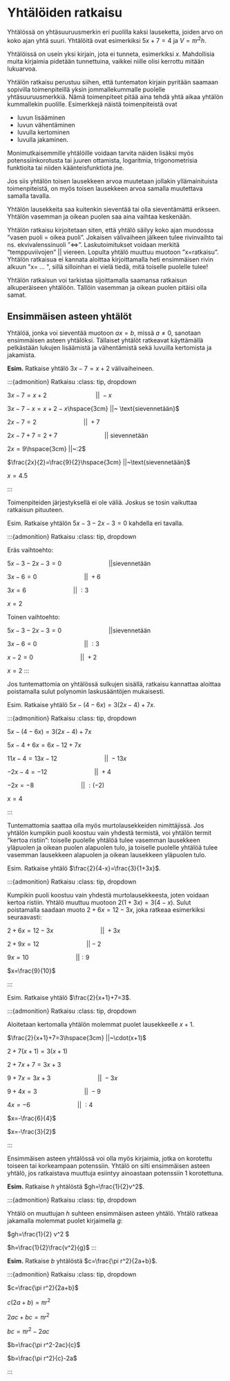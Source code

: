 # Yhtälöiden ratkaisu

Yhtälössä on yhtäsuuruusmerkin eri puolilla kaksi lauseketta, joiden arvo on koko ajan yhtä suuri. Yhtälöitä ovat esimerkiksi $5x+7=4$ ja $V=π r^2 h$.  

Yhtälöissä on usein yksi kirjain, jota ei tunneta, esimerkiksi $x$. Mahdollisia muita kirjaimia pidetään tunnettuina, vaikkei niille olisi kerrottu mitään lukuarvoa.

Yhtälön ratkaisu perustuu siihen, että tuntematon kirjain pyritään saamaan sopivilla toimenpiteillä yksin jommallekummalle puolelle yhtäsuuruusmerkkiä. Nämä toimenpiteet pitää aina tehdä yhtä aikaa yhtälön kummallekin puolille. Esimerkkejä näistä toimenpiteistä ovat

- luvun lisääminen 
- luvun vähentäminen
- luvulla kertominen
- luvulla jakaminen.

Monimutkaisemmille yhtälöille voidaan tarvita näiden lisäksi myös potenssiinkorotusta tai juuren ottamista, logaritmia, trigonometrisia funktioita tai niiden käänteisfunktiota jne.

Jos siis yhtälön toisen lausekkeen arvoa muutetaan jollakin yllämainituista toimenpiteistä, on myös toisen lausekkeen arvoa samalla muutettava samalla tavalla. 

Yhtälön lausekkeita saa kuitenkin sieventää tai olla sieventämättä erikseen. Yhtälön vasemman ja oikean puolen saa aina vaihtaa keskenään.

Yhtälön ratkaisu kirjoitetaan siten, että yhtälö säilyy koko ajan muodossa ”vasen puoli = oikea puoli”. Jokaisen välivaiheen jälkeen tulee rivinvaihto tai ns. ekvivalenssinuoli ”⇔”. Laskutoimitukset voidaan merkitä “temppuviivojen” || viereen. Lopulta yhtälö muuttuu muotoon ”x=ratkaisu”. Yhtälön ratkaisua ei kannata aloittaa kirjoittamalla heti ensimmäisen rivin alkuun "x= ... ", sillä silloinhan ei vielä tiedä, mitä toiselle puolelle tulee!

Yhtälön ratkaisun voi tarkistaa sijoittamalla saamansa ratkaisun alkuperäiseen yhtälöön. Tällöin vasemman ja oikean puolen pitäisi olla samat.

## Ensimmäisen asteen yhtälöt

Yhtälöä, jonka voi sieventää muotoon $ax=b$, missä $a \neq 0$, sanotaan ensimmäisen asteen yhtälöksi. Tällaiset yhtälöt ratkeavat käyttämällä pelkästään lukujen lisäämistä ja vähentämistä sekä luvuilla kertomista ja jakamista.

**Esim.** Ratkaise yhtälö $3x-7=x+2$ välivaiheineen.

:::{admonition} Ratkaisu
:class: tip, dropdown

$3x-7=x+2~\hspace{3cm} ||~-x$

$3x-7-x=x+2-x$\hspace{3cm} ||~ \text{sievennetään}$

$2x-7=2\hspace{3cm} ||~+7$

$2x-7+7=2+7\hspace{3cm} ||~\text{sievennetään}$
	
$2x=9$\hspace{3cm} ||~:2$

$\frac{2x}{2}=\frac{9}{2}\hspace{3cm} ||~\text{sievennetään}$

$x=4.5$

:::

Toimenpiteiden järjestyksellä ei ole väliä. Joskus se tosin vaikuttaa ratkaisun pituuteen.

Esim. Ratkaise yhtälön $5x-3-2x-3=0$ kahdella eri tavalla.

:::{admonition} Ratkaisu
:class: tip, dropdown

Eräs vaihtoehto:

$5x-3-2x-3=0\hspace{3cm} ||\text{sievennetään}$

$3x-6=0 \hspace{3cm} ||~+6$

$3x=6\hspace{3cm} ||~:3$

$x=2$

Toinen vaihtoehto:	

$5x-3-2x-3=0\hspace{3cm} ||\text{sievennetään}$

$3x-6=0 \hspace{3cm} ||~:3$

$x-2=0 \hspace{3cm} ||~+2$

$x=2$
:::

Jos tuntemattomia on yhtälössä sulkujen sisällä, ratkaisu kannattaa aloittaa poistamalla sulut polynomin laskusääntöjen mukaisesti.

Esim. Ratkaise yhtälö $5x-(4-6x)=3(2x-4)+7x$.

:::{admonition} Ratkaisu
:class: tip, dropdown

$5x-(4-6x)=3(2x-4)+7x$

$5x-4+6x=6x-12+7x$

$11x-4=13x-12 \hspace{3cm} ||~-13x$

$-2x-4=-12\hspace{3cm} ||~+4$

$-2x=-8\hspace{3cm} ||~:(-2)$

$x=4$

:::

Tuntemattomia saattaa olla myös murtolausekkeiden nimittäjissä. Jos yhtälön kumpikin puoli koostuu vain yhdestä termistä, voi yhtälön termit ”kertoa ristiin”: toiselle puolelle yhtälöä tulee vasemman lausekkeen yläpuolen ja oikean puolen alapuolen tulo, ja toiselle puolelle yhtälöä tulee vasemman lausekkeen alapuolen ja oikean lausekkeen yläpuolen tulo.

Esim. Ratkaise yhtälö $\frac{2}{4-x}=\frac{3}{1+3x}$.

:::{admonition} Ratkaisu
:class: tip, dropdown

Kumpikin puoli koostuu vain yhdestä murtolausekkeesta, joten voidaan kertoa ristiin. Yhtälö muuttuu muotoon $2(1+3x)=3(4-x)$. Sulut poistamalla saadaan muoto $2+6x=12-3x$, joka ratkeaa esimerkiksi seuraavasti:

$2+6x=12-3x\hspace{3cm} ||~+3x$

$2+9x=12\hspace{3cm} || -2$

$9x=10\hspace{3cm} || :9$

$x=\frac{9}{10}$

:::

Esim. Ratkaise yhtälö $\frac{2}{x+1}+7=3$.

:::{admonition} Ratkaisu
:class: tip, dropdown

Aloitetaan kertomalla yhtälön molemmat puolet lausekkeelle $x+1$.

$\frac{2}{x+1}+7=3\hspace{3cm} ||~\cdot(x+1)$

$2+7(x+1)=3(x+1)$

$2+7x+7=3x+3$

$9+7x=3x+3\hspace{3cm} ||~-3x$

$9+4x=3\hspace{3cm} ||~-9$

$4x=-6\hspace{3cm}||~:4$

$x=-\frac{6}{4}$

$x=-\frac{3}{2}$

:::

Ensimmäisen asteen yhtälössä voi olla myös kirjaimia, jotka on korotettu toiseen tai korkeampaan potenssiin. Yhtälö on silti ensimmäisen asteen yhtälö, jos ratkaistava muuttuja esiintyy ainoastaan potenssiin 1 korotettuna.

**Esim.** Ratkaise $h$ yhtälöstä $gh=\frac{1}{2}v^2$. 

:::{admonition} Ratkaisu
:class: tip, dropdown

Yhtälö on muuttujan $h$ suhteen ensimmäisen asteen yhtälö. Yhtälö ratkeaa jakamalla molemmat puolet kirjaimella $g$:

$gh=\frac{1}{2} v^2 $

$h=\frac{1}{2}\frac{v^2}{g}$
:::

**Esim.** Ratkaise $b$ yhtälöstä $c=\frac{\pi r^2}{2a+b}$.

:::{admonition} Ratkaisu
:class: tip, dropdown

$c=\frac{\pi r^2}{2a+b}$

$c(2a+b)=\pi r^2$

$2ac+bc=\pi r^2$

$bc=\pi r^2-2ac$

$b=\frac{\pi r^2-2ac}{c}$

$b=\frac{\pi r^2}{c}-2a$

:::



